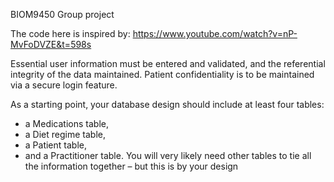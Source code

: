 BIOM9450 Group project 

The code here is inspired by: https://www.youtube.com/watch?v=nP-MvFoDVZE&t=598s


Essential user information must be entered and validated, and the referential integrity of the data maintained. 
Patient confidentiality is to be maintained via a secure login feature.

As a starting point, your database design should include at least four tables: 
* a Medications table, 
* a Diet regime table, 
* a Patient table, 
* and a Practitioner table. 
You will very likely need other tables to tie all the information together – but this is by your design